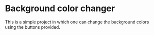 # Background color changer
This is a simple project in which one can change the background colors using the buttons provided.
